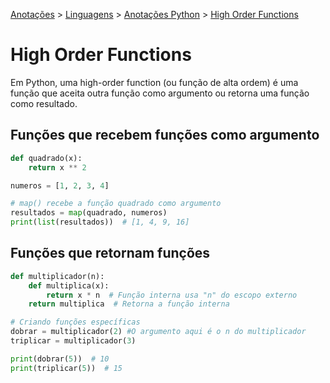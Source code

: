 <link rel="stylesheet" type="text/css" href="../../CSS/dark-theme.css">

[Anotações](../../) > [Linguagens](../Index.md) > [Anotações Python](./Index.md) > [High Order Functions](./FunctionsEllipsis.md)

# High Order Functions

Em Python, uma high-order function (ou função de alta ordem) é uma função que aceita outra função como argumento ou retorna uma função como resultado.

## Funções que recebem funções como argumento
```python
def quadrado(x):
    return x ** 2

numeros = [1, 2, 3, 4]

# map() recebe a função quadrado como argumento
resultados = map(quadrado, numeros)
print(list(resultados))  # [1, 4, 9, 16]
```

## Funções que retornam funções
```python
def multiplicador(n):
    def multiplica(x):
        return x * n  # Função interna usa "n" do escopo externo
    return multiplica  # Retorna a função interna

# Criando funções específicas
dobrar = multiplicador(2) #O argumento aqui é o n do multiplicador
triplicar = multiplicador(3)

print(dobrar(5))  # 10
print(triplicar(5))  # 15
```